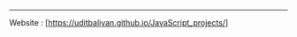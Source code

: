 ----------------------------------------------
Website : [https://uditbaliyan.github.io/JavaScript_projects/]
